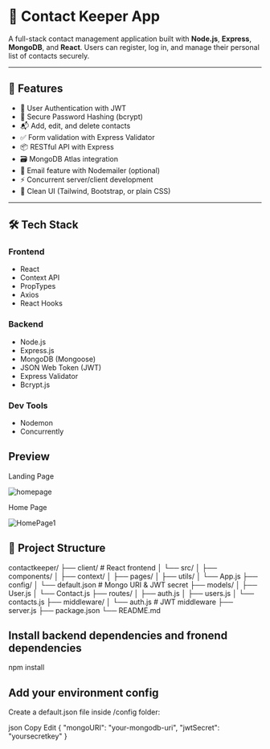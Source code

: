 # 📇 Contact Keeper App

A full-stack contact management application built with **Node.js**, **Express**, **MongoDB**, and **React**. Users can register, log in, and manage their personal list of contacts securely.

---

## 🚀 Features

- 🔐 User Authentication with JWT
- 🧠 Secure Password Hashing (bcrypt)
- 📬 Add, edit, and delete contacts
- ✅ Form validation with Express Validator
- 📦 RESTful API with Express
- 🗃 MongoDB Atlas integration
- 📧 Email feature with Nodemailer (optional)
- ⚡ Concurrent server/client development
- 💅 Clean UI (Tailwind, Bootstrap, or plain CSS)

---

## 🛠 Tech Stack

### Frontend
- React
- Context API
- PropTypes
- Axios
- React Hooks

### Backend
- Node.js
- Express.js
- MongoDB (Mongoose)
- JSON Web Token (JWT)
- Express Validator
- Bcrypt.js

### Dev Tools
- Nodemon
- Concurrently

## Preview
Landing Page


![homepage](https://github.com/user-attachments/assets/855383c9-6796-44d4-93cf-a137ef933ee9)

Home Page


![HomePage1](https://github.com/user-attachments/assets/a9b2e99b-7fb5-4ad5-87f7-4d54fc4b98bb)



## 📂 Project Structure
contactkeeper/
├── client/ # React frontend
│ └── src/
│ ├── components/
│ ├── context/
│ ├── pages/
│ ├── utils/
│ └── App.js
├── config/
│ └── default.json # Mongo URI & JWT secret
├── models/
│ ├── User.js
│ └── Contact.js
├── routes/
│ ├── auth.js
│ ├── users.js
│ └── contacts.js
├── middleware/
│ └── auth.js # JWT middleware
├── server.js
├── package.json
└── README.md

##  Install backend dependencies and fronend dependencies
npm install


## Add your environment config
Create a default.json file inside /config folder:

json
Copy
Edit
{
  "mongoURI": "your-mongodb-uri",
  "jwtSecret": "yoursecretkey"
}

